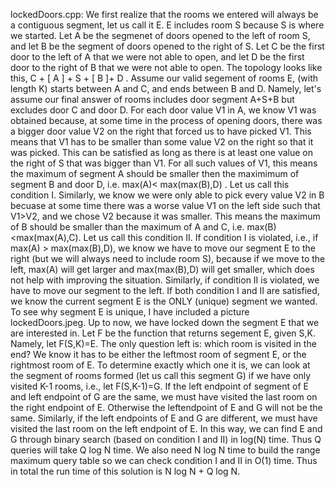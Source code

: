 lockedDoors.cpp: We first realize that the rooms we entered will always be a contiguous segment, let us call it E. E includes room S because S is where we started. Let A be the segmenet of doors opened to the left of room S, and let B be the segment of doors opened to the right of S. Let C be the first door to the left of A that we were not able to open, and let D be the first door to the right of B that we were not able to open. The topology looks like this, C + [  A   ] + S + [   B    ]+ D . Assume our valid segement of rooms E, (with length K) starts between A and C, and ends between B and D. Namely, let's assume our final answer of rooms includes door segment A+S+B but excludes door C and door D. For each door value V1 in A, we know V1 was obtained because, at some time in the process of opening doors, there was a bigger door value V2 on the right that forced us to have picked V1. This means that V1 has to be smaller than some value V2 on the right so that it was picked. This can be satisfied as long as there is at least one value on the right of S that was bigger than V1. For all such values of V1, this means the maximum of segment A should be smaller then the maximimum of segment B and door D, i.e. max(A)< max(max(B),D) . Let us call this condition I. Similarly, we know we were only able to pick every value V2 in B becuase at some time there was a worse value V1 on the left side such that V1>V2, and we chose V2 because it was smaller. This means the maximum of B should be smaller than the maximum of A and C, i.e. max(B)<max(max(A),C). Let us call this condition II. If condition I is violated, i.e., if max(A) > max(max(B),D), we know we have to move our segment E to the right (but we will always need to include room S), because if we move to the left, max(A) will get larger and max(max(B),D) will get smaller, which does not help with improving the situation. Similarly, if condition II is violated, we have to move our segment to the left. If both condition I and II are satisfied, we know the current segment E is the ONLY (unique) segment we wanted. To see why segment E is unique, I have included a picture lockedDoors.jpeg. Up to now, we have locked down the segment E that we are interested in. Let F be the function that returns segement E, given S,K. Namely, let F(S,K)=E. The only question left is: which room is visited in the end? We know it has to be either the leftmost room of segment E, or the rightmost room of E. To determine exactly which one it is, we can look at the segment of rooms formed (let us call this segment G) if we have only visited K-1 rooms, i.e., let F(S,K-1)=G. If the left endpoint of segment of E and left endpoint of G are the same, we must have visited the last room on the right endpoint of E. Otherwise the leftendpoint of E and G will not be the same. Similarly, if the left endpoints of E and G are different, we must have visited the last room on the left endpoint of E. In this way, we can find E and G through binary search (based on condition I and II) in log(N) time. Thus Q queries will take Q log N time. We also need N log N time to build the range maximum query table so we can check condition I and II in O(1) time. Thus in total the run time of this solution is N log N + Q log N.  
